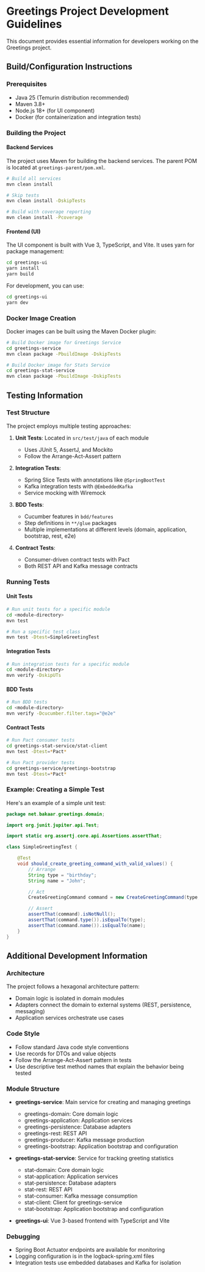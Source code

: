 # Greetings Project Development Guidelines

This document provides essential information for developers working on the Greetings project.

## Build/Configuration Instructions

### Prerequisites

- Java 25 (Temurin distribution recommended)
- Maven 3.8+
- Node.js 18+ (for UI component)
- Docker (for containerization and integration tests)

### Building the Project

#### Backend Services
The project uses Maven for building the backend services. The parent POM is located at `greetings-parent/pom.xml`.

```bash
# Build all services
mvn clean install

# Skip tests
mvn clean install -DskipTests

# Build with coverage reporting
mvn clean install -Pcoverage
```

#### Frontend (UI)

The UI component is built with Vue 3, TypeScript, and Vite. It uses yarn for package management:

```bash
cd greetings-ui
yarn install
yarn build
```

For development, you can use:

```bash
cd greetings-ui
yarn dev
```

### Docker Image Creation
Docker images can be built using the Maven Docker plugin:

```bash
# Build Docker image for Greetings Service
cd greetings-service
mvn clean package -PbuildImage -DskipTests

# Build Docker image for Stats Service
cd greetings-stat-service
mvn clean package -PbuildImage -DskipTests
```

## Testing Information

### Test Structure
The project employs multiple testing approaches:

1. **Unit Tests**: Located in `src/test/java` of each module
   - Uses JUnit 5, AssertJ, and Mockito
   - Follow the Arrange-Act-Assert pattern

2. **Integration Tests**: 
   - Spring Slice Tests with annotations like `@SpringBootTest`
   - Kafka integration tests with `@EmbeddedKafka`
   - Service mocking with Wiremock

3. **BDD Tests**: 
   - Cucumber features in `bdd/features`
   - Step definitions in `**/glue` packages
   - Multiple implementations at different levels (domain, application, bootstrap, rest, e2e)

4. **Contract Tests**:
   - Consumer-driven contract tests with Pact
   - Both REST API and Kafka message contracts

### Running Tests

#### Unit Tests
```bash
# Run unit tests for a specific module
cd <module-directory>
mvn test

# Run a specific test class
mvn test -Dtest=SimpleGreetingTest
```

#### Integration Tests
```bash
# Run integration tests for a specific module
cd <module-directory>
mvn verify -DskipUTs
```

#### BDD Tests
```bash
# Run BDD tests
cd <module-directory>
mvn verify -Dcucumber.filter.tags="@e2e"
```

#### Contract Tests
```bash
# Run Pact consumer tests
cd greetings-stat-service/stat-client
mvn test -Dtest=*Pact*

# Run Pact provider tests
cd greetings-service/greetings-bootstrap
mvn test -Dtest=*Pact*
```

### Example: Creating a Simple Test

Here's an example of a simple unit test:

```java
package net.bakaar.greetings.domain;

import org.junit.jupiter.api.Test;

import static org.assertj.core.api.Assertions.assertThat;

class SimpleGreetingTest {

    @Test
    void should_create_greeting_command_with_valid_values() {
        // Arrange
        String type = "birthday";
        String name = "John";

        // Act
        CreateGreetingCommand command = new CreateGreetingCommand(type, name);

        // Assert
        assertThat(command).isNotNull();
        assertThat(command.type()).isEqualTo(type);
        assertThat(command.name()).isEqualTo(name);
    }
}
```

## Additional Development Information

### Architecture
The project follows a hexagonal architecture pattern:
- Domain logic is isolated in domain modules
- Adapters connect the domain to external systems (REST, persistence, messaging)
- Application services orchestrate use cases

### Code Style
- Follow standard Java code style conventions
- Use records for DTOs and value objects
- Follow the Arrange-Act-Assert pattern in tests
- Use descriptive test method names that explain the behavior being tested

### Module Structure
- **greetings-service**: Main service for creating and managing greetings
  - greetings-domain: Core domain logic
  - greetings-application: Application services
  - greetings-persistence: Database adapters
  - greetings-rest: REST API
  - greetings-producer: Kafka message production
  - greetings-bootstrap: Application bootstrap and configuration

- **greetings-stat-service**: Service for tracking greeting statistics
  - stat-domain: Core domain logic
  - stat-application: Application services
  - stat-persistence: Database adapters
  - stat-rest: REST API
  - stat-consumer: Kafka message consumption
  - stat-client: Client for greetings-service
  - stat-bootstrap: Application bootstrap and configuration

- **greetings-ui**: Vue 3-based frontend with TypeScript and Vite

### Debugging
- Spring Boot Actuator endpoints are available for monitoring
- Logging configuration is in the logback-spring.xml files
- Integration tests use embedded databases and Kafka for isolation
